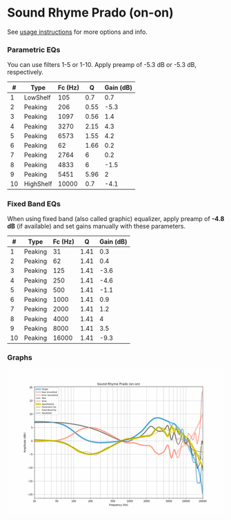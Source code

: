 # Sound Rhyme Prado (on-on)
See [usage instructions](https://github.com/jaakkopasanen/AutoEq#usage) for more options and info.

### Parametric EQs
You can use filters 1-5 or 1-10. Apply preamp of -5.3 dB or -5.3 dB, respectively.

|   # | Type      |   Fc (Hz) |    Q |   Gain (dB) |
|-----|-----------|-----------|------|-------------|
|   1 | LowShelf  |       105 | 0.7  |         0.7 |
|   2 | Peaking   |       206 | 0.55 |        -5.3 |
|   3 | Peaking   |      1097 | 0.56 |         1.4 |
|   4 | Peaking   |      3270 | 2.15 |         4.3 |
|   5 | Peaking   |      6573 | 1.55 |         4.2 |
|   6 | Peaking   |        62 | 1.66 |         0.2 |
|   7 | Peaking   |      2764 | 6    |         0.2 |
|   8 | Peaking   |      4833 | 6    |        -1.5 |
|   9 | Peaking   |      5451 | 5.96 |         2   |
|  10 | HighShelf |     10000 | 0.7  |        -4.1 |

### Fixed Band EQs
When using fixed band (also called graphic) equalizer, apply preamp of **-4.8 dB** (if available) and set gains manually with these parameters.

|   # | Type    |   Fc (Hz) |    Q |   Gain (dB) |
|-----|---------|-----------|------|-------------|
|   1 | Peaking |        31 | 1.41 |         0.3 |
|   2 | Peaking |        62 | 1.41 |         0.4 |
|   3 | Peaking |       125 | 1.41 |        -3.6 |
|   4 | Peaking |       250 | 1.41 |        -4.6 |
|   5 | Peaking |       500 | 1.41 |        -1.1 |
|   6 | Peaking |      1000 | 1.41 |         0.9 |
|   7 | Peaking |      2000 | 1.41 |         1.2 |
|   8 | Peaking |      4000 | 1.41 |         4   |
|   9 | Peaking |      8000 | 1.41 |         3.5 |
|  10 | Peaking |     16000 | 1.41 |        -9.3 |

### Graphs
![](./Sound%20Rhyme%20Prado%20(on-on).png)
